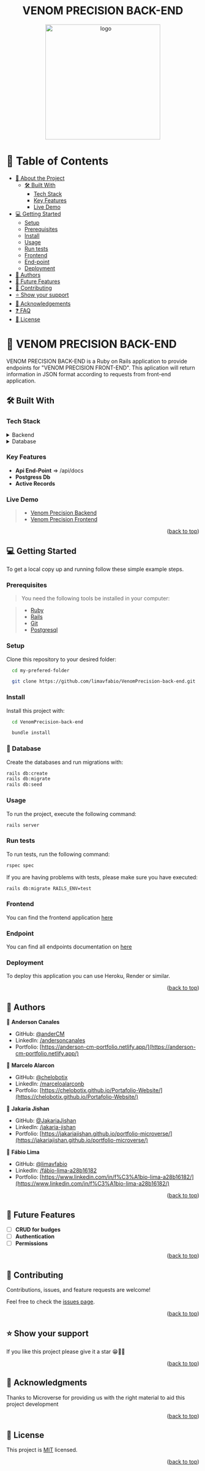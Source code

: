 <div align="center">
  <h1><b>VENOM PRECISION BACK-END</b></h1>
</div>

<div align="center">
<img src="https://github.com/limavfabio/VenomPrecision-back-end/assets/65084923/c724a6f7-3a59-4a5e-93d9-272bf12e8c22" alt="logo" width="300"  height="auto" />
</div>

# 📗 Table of Contents

- [📖 About the Project](#about-project)
  - [🛠 Built With](#built-with)
    - [Tech Stack](#tech-stack)
    - [Key Features](#key-features)
    - [Live Demo](#live-demo)
- [💻 Getting Started](#getting-started)
  - [Setup](#setup)
  - [Prerequisites](#prerequisites)
  - [Install](#install)
  - [Usage](#usage)
  - [Run tests](#run-tests)
  - [Frontend](#frontend)
  - [End-point](#endpoint)
  - [Deployment](#triangular_flag_on_post-deployment)
- [👥 Authors](#authors)
- [🔭 Future Features](#future-features)
- [🤝 Contributing](#contributing)
- [⭐️ Show your support](#support)
- [🙏 Acknowledgements](#acknowledgements)
- [❓ FAQ](#faq)
- [📝 License](#license)

# 📖 VENOM PRECISION BACK-END <a name="about-project"></a>

VENOM PRECISION BACK-END is a Ruby on Rails application to provide endpoints for "VENOM PRECISION FRONT-END". This aplication will return information in JSON format according to requests from front-end application.

## 🛠 Built With <a name="built-with"></a>

### Tech Stack <a name="tech-stack"></a>

<details>
  <summary>Backend</summary>
  <ul>
    <li><a href="https://rubyonrails.org/">Ruby on Rails</a></li>
  </ul>
  </details>
  <details>
  <summary>Database</summary>
  <ul>
    <li><a href="https://www.postgresql.org/">PostgreSQL</a></li>
  </ul>
</details>

### Key Features <a name="key-features"></a>

- **Api End-Point** => /api/docs
- **Postgress Db**
- **Active Records**

### Live Demo <a name="live-demo"></a>

> - [Venom Precision Backend](https://venom-precision.onrender.com/products)
> - [Venom Precision Frontend](https://github.com/limavfabio/VenomPrecision-front-end/)

<p align="right">(<a href="#readme-top">back to top</a>)</p>

## 💻 Getting Started <a name="getting-started"></a>

To get a local copy up and running follow these simple example steps.

### Prerequisites

> You need the following tools be installed in your computer:

> - [Ruby](https://github.com/microverseinc/curriculum-ruby/blob/main/simple-ruby/articles/ruby_installation_instructions.md)
> - [Rails](https://guides.rubyonrails.org/)
> - [Git](https://www.linode.com/docs/guides/how-to-install-git-on-linux-mac-and-windows/)
> - [Postgresql](https://www.postgresql.org/)

### Setup

Clone this repository to your desired folder:

```sh
  cd my-prefered-folder

  git clone https://github.com/limavfabio/VenomPrecision-back-end.git

```

### Install

Install this project with:

```sh
  cd VenomPrecision-back-end

  bundle install
```

### 💾 Database

Create the databases and run migrations with:

```sh
rails db:create
rails db:migrate
rails db:seed
```

### Usage

To run the project, execute the following command:

```sh
rails server
```

### Run tests

To run tests, run the following command:

```sh
rspec spec
```

If you are having problems with tests, please make sure you have executed:

```sh
rails db:migrate RAILS_ENV=test
```

### Frontend

You can find the frontend application [here](https://github.com/limavfabio/VenomPrecision-front-end)

### Endpoint

You can find all endpoints documentation on [here](https://venom-precision.onrender.com/api-docs)

### Deployment

To deploy this application you can use Heroku, Render or similar.

<p align="right">(<a href="#readme-top">back to top</a>)</p>

## 👥 Authors <a name="authors"></a>

👤 **Anderson Canales**

- GitHub: [@anderCM](https://github.com/anderCM)
- LinkedIn: [/andersoncanales](https://www.linkedin.com/in/andersoncanales/)
- Portfolio: [https://anderson-cm-portfolio.netlify.app/](https://anderson-cm-portfolio.netlify.app/)

👤 **Marcelo Alarcon**

- GitHub: [@chelobotix](https://github.com/chelobotix)
- LinkedIn: [/marceloalarconb](https://www.linkedin.com/in/marceloalarconb/)
- Portfolio: [https://chelobotix.github.io/Portafolio-Website/](https://chelobotix.github.io/Portafolio-Website/)

👤 **Jakaria Jishan**

- GitHub: [@JakariaJishan](https://github.com/JakariaJishan)
- LinkedIn: [/jakaria-jishan](https://www.linkedin.com/in/jakaria-jishan/)
- Portfolio: [https://jakariajishan.github.io/portfolio-microverse/](https://jakariajishan.github.io/portfolio-microverse/)

👤 **Fábio Lima**

- GitHub: [@limavfabio](https://github.com/limavfabio)
- LinkedIn: [/fábio-lima-a28b16182](https://www.linkedin.com/in/f%C3%A1bio-lima-a28b16182/)
- Portfolio: [https://www.linkedin.com/in/f%C3%A1bio-lima-a28b16182/](https://www.linkedin.com/in/f%C3%A1bio-lima-a28b16182/)

<p align="right">(<a href="#readme-top">back to top</a>)</p>

## 🔭 Future Features <a name="future-features"></a>

- [ ] **CRUD for budges**
- [ ] **Authentication**
- [ ] **Permissions**

<p align="right">(<a href="#readme-top">back to top</a>)</p>

## 🤝 Contributing <a name="contributing"></a>

Contributions, issues, and feature requests are welcome!

Feel free to check the [issues page](https://github.com/limavfabio/VenomPrecision-back-end.git/issues).

<p align="right">(<a href="#readme-top">back to top</a>)</p>

## ⭐️ Show your support <a name="support"></a>

If you like this project please give it a star 😁🌟✨

<p align="right">(<a href="#readme-top">back to top</a>)</p>

## 🙏 Acknowledgments <a name="acknowledgements"></a>

Thanks to Microverse for providing us with the right material to aid this project development

<p align="right">(<a href="#readme-top">back to top</a>)</p>

## 📝 License <a name="license"></a>

This project is [MIT](./LICENSE) licensed.

<p align="right">(<a href="#readme-top">back to top</a>)</p>
